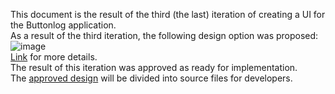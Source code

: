 This document is the result of the third (the last) iteration of creating a UI for the Buttonlog application.<br>
As a result of the third iteration, the following design option was proposed:<br>
![image](https://user-images.githubusercontent.com/82474250/196438341-95d8a086-5a08-4dfb-9a76-fa4ae3bef3ed.png)<br>
[Link](https://www.figma.com/file/CCTH8dHGP8VzqF1XrrqAWu/ButtonLog-UI?node-id=4%3A267) for more details.<br>
The result of this iteration was approved as ready for implementation.<br>
The [approved design](./../ApprovedDesign#readme) will be divided into source files for developers.<br>
